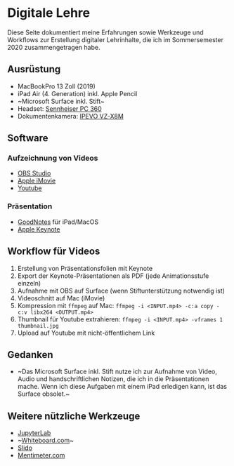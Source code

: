 # Digitale Lehre

Diese Seite dokumentiert meine Erfahrungen sowie Werkzeuge und Workflows zur Erstellung digitaler Lehrinhalte, die ich im Sommersemester 2020 zusammengetragen habe.

## Ausrüstung
- MacBookPro 13 Zoll (2019)
- iPad Air (4. Generation) inkl. Apple Pencil
- ~Microsoft Surface inkl. Stift~
- Headset: [Sennheiser PC 360](https://amzn.to/2TdXJ6f)
- Dokumentenkamera: [IPEVO VZ-X8M](https://www.ipevo.com/products/vz-x)

## Software
### Aufzeichnung von Videos
- [OBS Studio](https://obsproject.com/de/)
- [Apple iMovie](https://www.apple.com/de/imovie/)
- [Youtube](https://youtube.com)
### Präsentation
- [GoodNotes](https://www.goodnotes.com) für iPad/MacOS
- [Apple Keynote](https://www.apple.com/de/keynote/)

## Workflow für Videos
1. Erstellung von Präsentationsfolien mit Keynote
2. Export der Keynote-Präsentationen als PDF (jede Animationsstufe einzeln)
3. Aufnahme mit OBS auf Surface (wenn Stiftunterstützung notwendig ist)
4. Videoschnitt auf Mac (iMovie)
5. Kompression mit `ffmpeg` auf Mac: `ffmpeg -i <INPUT.mp4> -c:a copy -c:v libx264 <OUTPUT.mp4>`
6. Thumbnail für Youtube extrahieren: `ffmpeg -i <INPUT.mp4> -vframes 1 thumbnail.jpg`
7. Upload auf Youtube mit nicht-öffentlichem Link

## Gedanken
- ~Das Microsoft Surface inkl. Stift nutze ich zur Aufnahme von Video, Audio und handschriftlichen Notizen, die ich in die Präsentationen mache. Wenn ich diese Aufgaben mit einem iPad erledigen kann, ist das Surface obsolet.~

## Weitere nützliche Werkzeuge
- [JupyterLab](https://jupyter.org)
- ~[Whiteboard.com](https://witeboard.com/)~
- [Slido](https://www.sli.do/de)
- [Mentimeter.com](https://www.mentimeter.com)
